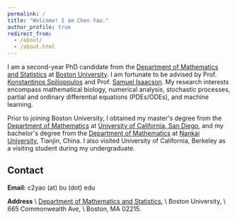 ```yaml
---
permalink: /
title: "Welcome! I am Chen Yao."
author_profile: true
redirect_from: 
  - /about/
  - /about.html
---
```


<div class="text-justify">
<p> I am a second-year PhD candidate from the <a href="https://www.bu.edu/math/">Department of Mathematics and Statistics</a> at <a href="https://www.bu.edu/">Boston University</a>. I am fortunate to be advised by Prof. <a href="https://math.bu.edu/people/kspiliop/">Konstantinos Spiliopoulos</a> and Prof. <a href="https://math.bu.edu/people/isaacson/">Samuel Isaacson</a>. My research interests encompass mathematical biology, numerical analysis, stochastic processes, partial and ordinary differential equations (PDEs/ODEs), and machine learning. </p>

<p> Prior to joining Boston University, I obtained my master's degree from the <a href="https://math.ucsd.edu/">Department of Mathematics</a> at <a href="https://ucsd.edu/">University of California, San Diego</a>, and my bachelor's degree from the <a href="http://en.math.nankai.edu.cn/">Department of Mathematics</a> at <a href="https://en.nankai.edu.cn/">Nankai University</a>, Tianjin, China. I also visited University of California, Berkeley as a visiting student during my undergraduate. </p>
</div>

## Contact
<strong>Email:</strong> c2yao (at) bu (dot) edu

<strong>Address</strong> \\
<a href="https://www.bu.edu/stat/">Department of Mathematics and Statistics</a>, \\
Boston University, \\
665 Commonwealth Ave, \\
Boston, MA 02215.


<!-- some format examples: -->

<!-- How to write enumeration lists
======
1. Item 1
1. Item 2: A hyper-link examle [this template](https://github.com/academicpages/academicpages.github.io). 

A subtitle
------
You can write more words here...

**Markdown generator**

You can write more words here...

Example: editing a markdown file for a talk
![Editing a markdown file for a talk](/images/editing-talk.png) -->
